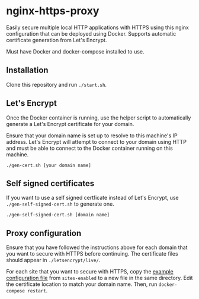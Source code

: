 # nginx-https-proxy

Easily secure multiple local HTTP applications with HTTPS using this nginx configuration that can be deployed using Docker. Supports automatic certificate generation from Let's Encrypt.

Must have Docker and docker-compose installed to use.

## Installation

Clone this repository and run `./start.sh`.

## Let's Encrypt

Once the Docker container is running, use the helper script to automatically generate a Let's Encrypt certificate for your domain.

Ensure that your domain name is set up to resolve to this machine's IP address. Let's Encrypt will attempt to connect to your domain using HTTP and must be able to connect to the Docker container running on this machine.

```
./gen-cert.sh [your domain name]
```

## Self signed certificates

If you want to use a self signed certficate instead of Let's Encrypt, use `./gen-self-signed-cert.sh` to generate one.

```
./gen-self-signed-cert.sh [domain name]
```

## Proxy configuration

Ensure that you have followed the instructions above for each domain that you want to secure with HTTPS before continuing. The certificate files should appear in `./letsencrypt/live/`.

For each site that you want to secure with HTTPS, copy the [example configuration file](sites-enabled/.example.com.conf) from `sites-enabled` to a new file in the same directory. Edit the certificate location to match your domain name. Then, run `docker-compose restart`.
